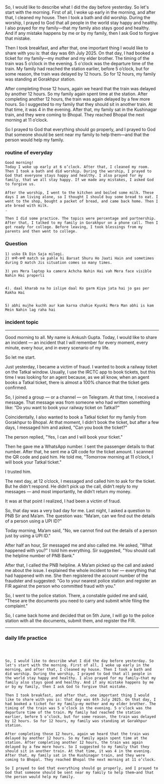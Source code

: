 So, I would like to describe what I did the day before yesterday. So let's start with the morning. First of all, I woke up early in the morning, and after that, I cleaned my house. Then I took a bath and did worship. During the worship, I prayed to God that all people in the world stay happy and healthy. I also prayed for my family—that my family also stays good and healthy. And if any mistake happens by me or by my family, then I ask God to forgive that mistake.

Then I took breakfast, and after that, one important thing I would like to share with you is: that day was 6th July 2025. On that day, I had booked a ticket for my family—my mother and my elder brother. The timing of the train was 5 o’clock in the evening. 5 o'clock was the departure time of the train. My family had reached the station earlier, before 5 o’clock, but for some reason, the train was delayed by 12 hours. So for 12 hours, my family was standing at Gorakhpur station.

After completing those 12 hours, again we heard that the train was delayed by another 12 hours. So my family again spent time at the station. After completing another 12 hours, the train was again delayed by a few more hours. So I suggested to my family that they should sit in another train. At that time, it was 4 in the evening. After that, my family sat in the Kushinagar train, and they were coming to Bhopal. They reached Bhopal the next morning at 11 o’clock.

So I prayed to God that everything should go properly, and I prayed to God that someone should be sent near my family to help them—and that the person would help my family.

### routine of everyday
```
Good morning!
Today I woke up early at 6 o’clock. After that, I cleaned my room. Then I took a bath and did worship. During the worship, I prayed to God that everyone stays happy and healthy. I also prayed for my family, that we all stay happy. If we made any mistakes, I asked God to forgive us.

After the worship, I went to the kitchen and boiled some milk. These days I am living alone, so I thought I should buy some bread to eat. I went to the shop, bought a packet of bread, and came back home. Then I ate bread with milk.
.

Then I did some practice. The topics were percentage and partnership. After that, I talked to my family in Gorakhpur on a phone call. Then I got ready for college. Before leaving, I took blessings from my parents and then went to college.

```


### Question
```
1) usko Ek Din Saja milegi.
2) कभी-कभी match se pahle hi Barsat Shuru Ho Jaati Hain and sometimes during D match Jis situation comes so many times.

3) yes Mera laptop ka camera Achcha Nahin Hai vah Mera face visible Nahin Hai properli


4). daal kharab na ho isliye daal Ko garm Kiya jata hai jo gas per Rakha Hai


5) abhi mujhe kuchh aur kam karna chahie Kyunki Mera Man abhi is kam Mein Nahin lag raha hai
```







### incident topic
---

Good morning to all. My name is Ankush Gupta. Today, I would like to share an incident — an incident that I will remember for every moment, every minute, every hour, and in every scenario of my life.

So let me start.

Just yesterday, I became a victim of fraud. I wanted to book a railway ticket on the Tatkal window. Usually, I use the IRCTC app to book tickets, but this time I was looking for an agent because, as we all know, when an agent books a Tatkal ticket, there is almost a 100% chance that the ticket gets confirmed.

So, I joined a group — or a channel — on Telegram. At that time, I received a message. That message was from someone who had written something like:
"Do you want to book your railway ticket on Tatkal?"

Coincidentally, I also wanted to book a Tatkal ticket for my family from Gorakhpur to Bhopal. At that moment, I didn’t book the ticket, but after a few days, I messaged him and asked,
"Can you book the ticket?"

The person replied,
"Yes, I can and I will book your ticket."

Then he gave me a WhatsApp number. I sent the passenger details to that number. After that, he sent me a QR code for the ticket amount. I scanned the QR code and paid him. He told me,
"Tomorrow morning at 11 o’clock, I will book your Tatkal ticket."

I trusted him.

The next day, at 12 o’clock, I messaged and called him to ask for the ticket. But he didn’t respond. He didn’t pick up the call, didn’t reply to my messages — and most importantly, he didn’t return my money.

It was at that point I realized,
I had been a victim of fraud.





So, that day was a very bad day for me.
Last night, I asked a question to PNB Sir and Ma’am. The question was:
"Ma’am, can we find out the details of a person using a UPI ID?"

Today morning, Ma’am said,
"No, we cannot find out the details of a person just by using a UPI ID."

After half an hour, Sir messaged me and also called me. He asked,
"What happened with you?"
I told him everything. Sir suggested,
"You should call the helpline number of PNB Bank."

After that, I called the PNB helpline. A Ma’am picked up the call and asked me about the issue. I explained the whole incident to her — everything that had happened with me. She then registered the account number of the fraudster and suggested:
"Go to your nearest police station and register an FIR against the person who committed fraud with you."

So, I went to the police station. There, a constable guided me and said,
"These are the documents you need to carry and submit while filing the complaint."

So, I came back home and decided that on 5th June, I will go to the police station with all the documents, submit them, and register the FIR.

---





### daily life practice
```



So, I would like to describe what I did the day before yesterday. So let's start with the morning. First of all, I woke up early in the morning, and after that, I cleaned my house. Then I took a bath and did worship. During the worship, I prayed to God that all people in the world stay happy and healthy. I also prayed for my family—that my family also stays good and healthy. And if any mistake happens by me or by my family, then I ask God to forgive that mistake.

Then I took breakfast, and after that, one important thing I would like to share with you is: that day was 6th July 2025. On that day, I had booked a ticket for my family—my mother and my elder brother. The timing of the train was 5 o’clock in the evening. 5 o'clock was the departure time of the train. My family had reached the station earlier, before 5 o’clock, but for some reason, the train was delayed by 12 hours. So for 12 hours, my family was standing at Gorakhpur station.

After completing those 12 hours, again we heard that the train was delayed by another 12 hours. So my family again spent time at the station. After completing another 12 hours, the train was again delayed by a few more hours. So I suggested to my family that they should sit in another train. At that time, it was 4 in the evening. After that, my family sat in the Kushinagar train, and they were coming to Bhopal. They reached Bhopal the next morning at 11 o’clock.

So I prayed to God that everything should go properly, and I prayed to God that someone should be sent near my family to help them—and that the person would help my family.

```
